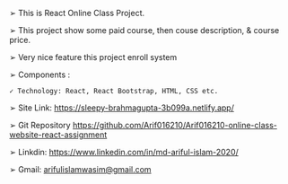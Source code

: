 ➢ This is React Online Class Project. 

➢ This project show some paid course, then couse description, & course price.

➢ Very nice feature this project enroll system

➢ Components :

    ✓ Technology: React, React Bootstrap, HTML, CSS etc.

➢ Site Link: https://sleepy-brahmagupta-3b099a.netlify.app/

➢ Git Repository https://github.com/Arif016210/Arif016210-online-class-website-react-assignment

➢ Linkdin: https://www.linkedin.com/in/md-ariful-islam-2020/

➢ Gmail: arifulislamwasim@gmail.com
